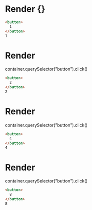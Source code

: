 # Render {}
```html
<button>
  1
</button>
1
```


# Render 
container.querySelector("button").click()

```html
<button>
  2
</button>
2
```


# Render 
container.querySelector("button").click()

```html
<button>
  4
</button>
4
```


# Render 
container.querySelector("button").click()

```html
<button>
  8
</button>
8
```